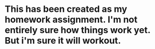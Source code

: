 # This has been created as my homework assignment. I'm not entirely sure how things work yet. But i'm sure it will workout.

